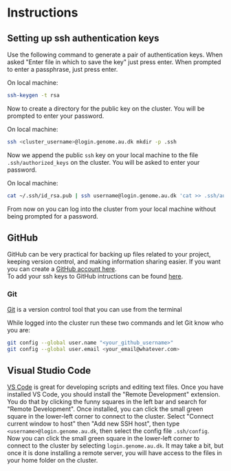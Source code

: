 # Instructions

## Setting up ssh authentication keys

Use the following command to generate a pair of authentication keys. When asked "Enter file in which to save the key" just press enter. When prompted to enter a passphrase, just press enter.

On local machine:

```bash
ssh-keygen -t rsa
```

Now to create a directory for the public key on the cluster. You will be prompted to enter your password.

On local machine:

```bash
ssh <cluster_username>@login.genome.au.dk mkdir -p .ssh
```

Now we append the public `ssh` key on your local machine to the file `.ssh/authorized_keys` on the cluster. You will be asked to enter your password.

On local machine:

```bash
cat ~/.ssh/id_rsa.pub | ssh username@login.genome.au.dk 'cat >> .ssh/authorized_keys'
```

From now on you can log into the cluster from your local machine without being prompted for a password.

## GitHub

GitHub can be very practical for backing up files related to your project, keeping version control, and making information sharing easier. If you want you can create a [GitHub account here](https://github.com/).  
To add your ssh keys to GitHub intructions can be found [here](https://www.inmotionhosting.com/support/server/ssh/how-to-add-ssh-keys-to-your-github-account/).

### Git

[Git](https://git-scm.com/) is a version control tool that you can use from the terminal

While logged into the cluster run these two commands and let Git know who you are:

```bash
git config --global user.name "<your_github_username>"
git config --global user.email <your_email@whatever.com>
```

## Visual Studio Code

[VS Code](https://code.visualstudio.com/) is great for developing scripts and editing text files. Once you have installed VS Code, you should install the "Remote Development" extension. You do that by clicking the funny squares in the left bar and search for "Remote Development". Once installed, you can click the small green square in the lower-left corner to connect to the cluster. Select "Connect current window to host" then "Add new SSH host", then type `<username>@login.genome.au.dk`, then select the config file `.ssh/config`. Now you can click the small green square in the lower-left corner to connect to the cluster by selecting `login.genome.au.dk`. It may take a bit, but once it is done installing a remote server, you will have access to the files in your home folder on the cluster.
